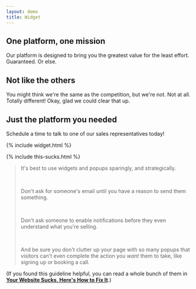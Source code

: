 ```yaml
---
layout: demo
title: Widget
---
```


## One platform, one mission

Our platform is designed to bring you the greatest value for the least effort. Guaranteed. Or else.

## Not like the others

You might think we're the same as the competition, but we're not. Not at all. Totally different! Okay, glad we could clear that up.

## Just the platform you needed

Schedule a time to talk to one of our sales representatives today!

{% include widget.html %}

{% include this-sucks.html %}

> It's best to use widgets and popups sparingly, and strategically.
> 
> &nbsp;
> 
> Don't ask for someone's email until you have a reason to send them something.
> 
> &nbsp;
> 
> Don't ask someone to enable notifications before they even understand what you're selling.
> 
> &nbsp;
> 
> And be sure you don't clutter up your page with so many popups that visitors can't even complete the action you *want* them to take, like signing up or booking a call.

(If you found this guideline helpful, you can read a whole bunch of them in **[Your Website Sucks, Here's How to Fix It](https://www.amazon.com/dp/B0BVSXB5W7)**.)
